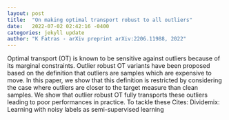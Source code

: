 ```yaml
---
layout: post
title:  "On making optimal transport robust to all outliers"
date:   2022-07-02 02:42:16 -0400
categories: jekyll update
author: "K Fatras - arXiv preprint arXiv:2206.11988, 2022"
---
```

Optimal transport (OT) is known to be sensitive against outliers because of its marginal constraints. Outlier robust OT variants have been proposed based on the definition that outliers are samples which are expensive to move. In this paper, we show that this definition is restricted by considering the case where outliers are closer to the target measure than clean samples. We show that outlier robust OT fully transports these outliers leading to poor performances in practice. To tackle these  Cites: Dividemix: Learning with noisy labels as semi-supervised learning